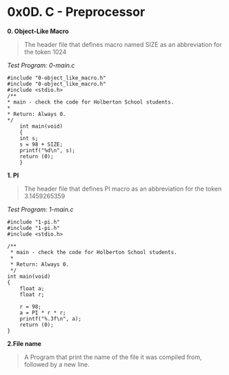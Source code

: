 # 0x0D. C - Preprocessor #

**0. Object-Like Macro**

> The header file that defines macro named SIZE as an abbreviation
> for the token 1024

*Test Program: 0-main.c*

    #include "0-object_like_macro.h"
	#include "0-object_like_macro.h"
	#include <stdio.h>
	/**
	* main - check the code for Holberton School students.
	*
	* Return: Always 0.
	*/
		int main(void)
		{
		int s;
		s = 98 + SIZE;
		printf("%d\n", s);
		return (0);
		}

**1. PI**

> The header file that defines PI macro as an abbreviation for the token
> 3.1459265359

*Test Program: 1-main.c*

    #include "1-pi.h"
    #include "1-pi.h"
    #include <stdio.h>

    /**
     * main - check the code for Holberton School students.
     *
     * Return: Always 0.
     */
    int main(void)
    {
        float a;
        float r;

        r = 98;
        a = PI * r * r;
        printf("%.3f\n", a);
        return (0);
    }

**2.File name**

> A Program that print the name of the file it was compiled from, followed
> by a new line.

